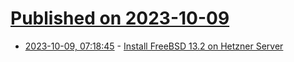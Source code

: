 # [Published on 2023-10-09](index.md)

* [2023-10-09, 07:18:45](https://lobste.rs/s/q7qjrq/install_freebsd_13_2_on_hetzner_server) - [Install FreeBSD 13.2 on Hetzner Server](https://gist.github.com/ctsrc/9a72bc9a0229496aab5e4d3745af0bb9)
